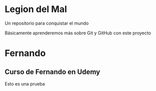 # Legion del Mal
Un repositorio para conquistar el mundo

Básicamente aprenderemos más sobre Git y GitHub con este proyecto


# Fernando


## Curso de Fernando en Udemy

Esto es una prueba